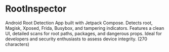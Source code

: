 # RootInspector
Android Root Detection App built with Jetpack Compose. Detects root, Magisk, Xposed, Frida, Busybox, and tampering indicators. Features a clean UI, detailed scans for root paths, packages, and dangerous props. Ideal for developers and security enthusiasts to assess device integrity. (270 characters)
